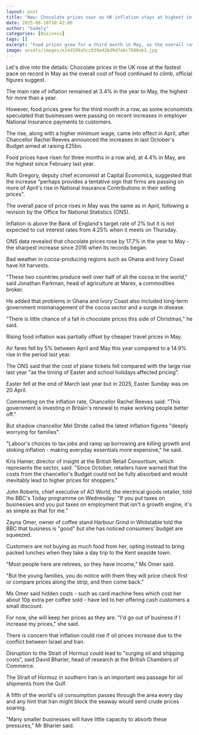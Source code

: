 ```yaml
---
layout: post
title: "New: Chocolate prices soar as UK inflation stays at highest in over a year"
date: 2025-06-18T10:42:00
author: "badely"
categories: [Business]
tags: []
excerpt: "Food prices grew for a third month in May, as the overall rate of inflation remained at 3.4%."
image: assets/images/e24d109a5cc939a426d9d7a6c7688eb2.jpg
---
```


Let's dive into the details: Chocolate prices in the UK rose at the fastest pace on record in May as the overall cost of food continued to climb, official figures suggest.

The main rate of inflation remained at 3.4% in the year to May, the highest for more than a year. 

However, food prices grew for the third month in a row, as some economists speculated that businesses were passing on recent increases in employer National Insurance payments to customers.

The rise, along with a higher minimum wage, came into effect in April, after Chancellor Rachel Reeves announced the increases in last October's Budget aimed at raising £25bn.

Food prices have risen for three months in a row and, at 4.4% in May, are the highest since February last year. 

Ruth Gregory, deputy chief economist at Capital Economics, suggested that the increase "perhaps provides a tentative sign that firms are passing on more of April's rise in National Insurance Contributions in their selling prices".

The overall pace of price rises in May was the same as in April, following a revision by the Office for National Statistics (ONS). 

Inflation is above the Bank of England's target rate of 2% but it is not expected to cut interest rates from 4.25% when it meets on Thursday.

ONS data revealed that chocolate prices rose by 17.7% in the year to May - the sharpest increase since 2016 when its records began.

Bad weather in cocoa-producing regions such as Ghana and Ivory Coast have hit harvests.

"These two countries produce well over half of all the cocoa in the world," said Jonathan Parkman, head of agriculture at Marex, a commodities broker.

He added that problems in Ghana and Ivory Coast also included long-term government mismanagement of the cocoa sector and a surge in disease.

"There is little chance of a fall in chocolate prices this side of Christmas," he said.

Rising food inflation was partially offset by cheaper travel prices in May. 

Air fares fell by 5% between April and May this year compared to a 14.9% rise in the period last year.

The ONS said that the cost of plane tickets fell compared with the large rise last year "as the timing of Easter and school holidays affected pricing".

Easter fell at the end of March last year but in 2025, Easter Sunday was on 20 April. 

Commenting on the inflation rate, Chancellor Rachel Reeves said: "This government is investing in Britain's renewal to make working people better off."

But shadow chancellor Mel Stride called the latest inflation figures "deeply worrying for families".

"Labour's choices to tax jobs and ramp up borrowing are killing growth and stoking inflation - making everyday essentials more expensive," he said.

Kris Hamer, director of insight at the British Retail Consortium, which represents the sector, said: "Since October, retailers have warned that the costs from the chancellor's Budget could not be fully absorbed and would inevitably lead to higher prices for shoppers."

John Roberts, chief executive of AO World, the electrical goods retailer, told the BBC's Today programme on Wednesday: "If you put taxes on businesses and you put taxes on employment that isn't a growth engine, it's as simple as that for me."

Zayna Omer, owner of coffee stand Harbour Grind in Whitstable told the BBC that business is "good" but she has noticed consumers' budget are squeezed.

Customers are not buying as much food from her, opting instead to bring packed lunches when they take a day trip to the Kent seaside town.

"Most people here are retirees, so they have income," Ms Omer said. 

"But the young families, you do notice with them they will price check first or compare prices along the strip, and then come back."

Ms Omer said hidden costs - such as card machine fees which cost her about 10p extra per coffee sold - have led to her offering cash customers a small discount.

For now, she will keep her prices as they are. "I'd go out of business if I increase my prices," she said.

There is concern that inflation could rise if oil prices increase due to the conflict between Israel and Iran.

Disruption to the Strait of Hormuz could lead to "surging oil and shipping costs", said David Bharier, head of research at the British Chambers of Commerce.

The Strait of Hormuz in southern Iran is an important sea passage for oil shipments from the Gulf.

A fifth of the world's oil consumption passes through the area every day and any hint that Iran might block the seaway would send crude prices soaring.   

"Many smaller businesses will have little capacity to absorb these pressures," Mr Bharier said.

